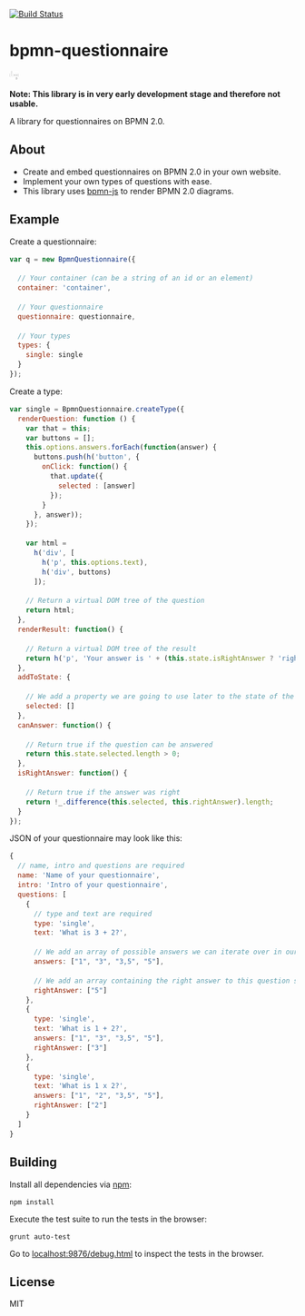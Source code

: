 [![Build Status](https://travis-ci.org/PHILIPPFROMME/bpmn-questionnaire.svg?branch=master)](https://travis-ci.org/PHILIPPFROMME/bpmn-questionnaire)

# bpmn-questionnaire

<img style="height: 15px" src="/resources/img/logo.png">

__Note: This library is in very early development stage and therefore not usable.__

A library for questionnaires on BPMN 2.0.

## About

* Create and embed questionnaires on BPMN 2.0 in your own website. 
* Implement your own types of questions with ease.
* This library uses [bpmn-js](https://github.com/bpmn-io/bpmn-js) to render BPMN 2.0 diagrams. 


## Example

Create a questionnaire:

```javascript
var q = new BpmnQuestionnaire({

  // Your container (can be a string of an id or an element)
  container: 'container',

  // Your questionnaire
  questionnaire: questionnaire,
  
  // Your types
  types: {
    single: single
  }
});
```

Create a type:

```javascript
var single = BpmnQuestionnaire.createType({
  renderQuestion: function () {
    var that = this;
    var buttons = [];
    this.options.answers.forEach(function(answer) {
      buttons.push(h('button', {
        onClick: function() {
          that.update({
            selected : [answer]
          });
        }
      }, answer));
    });
    
    var html = 
      h('div', [
        h('p', this.options.text),
        h('div', buttons)
      ]);
  
    // Return a virtual DOM tree of the question
    return html;
  },
  renderResult: function() {
  
    // Return a virtual DOM tree of the result
    return h('p', 'Your answer is ' + (this.state.isRightAnswer ? 'right' : 'wrong') + '!');
  },
  addToState: {
  
    // We add a property we are going to use later to the state of the question
    selected: []
  },
  canAnswer: function() {
  
    // Return true if the question can be answered
    return this.state.selected.length > 0;
  },
  isRightAnswer: function() {
  
    // Return true if the answer was right
    return !_.difference(this.selected, this.rightAnswer).length;
  }
});
```

JSON of your questionnaire may look like this:

```javascript
{
  // name, intro and questions are required
  name: 'Name of your questionnaire',
  intro: 'Intro of your questionnaire',
  questions: [
    {
      // type and text are required
      type: 'single',
      text: 'What is 3 + 2?',
      
      // We add an array of possible answers we can iterate over in our renderQuestion function
      answers: ["1", "3", "3,5", "5"],
      
      // We add an array containing the right answer to this question so we can validate the answer
      rightAnswer: ["5"] 
    },
    {
      type: 'single',
      text: 'What is 1 + 2?',
      answers: ["1", "3", "3,5", "5"],
      rightAnswer: ["3"]
    },
    {
      type: 'single',
      text: 'What is 1 x 2?',
      answers: ["1", "2", "3,5", "5"],
      rightAnswer: ["2"]
    }
  ]
}
```

## Building

Install all dependencies via [npm](https://npmjs.org):

```
npm install
```

Execute the test suite to run the tests in the browser:

```
grunt auto-test
```

Go to [localhost:9876/debug.html](http://localhost:9876/debug.html) to inspect the tests in the browser.

## License

MIT
